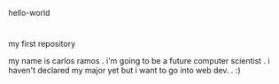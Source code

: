 hello-world
#
my first repository

my name is carlos ramos
.
i'm going to be a future computer scientist
.
i haven't declared my major yet but i want to go into web dev.
.
:)
